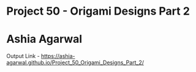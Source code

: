 # Project 50 - Origami Designs Part 2
# Ashia Agarwal
Output Link - https://ashia-agarwal.github.io/Project_50_Origami_Designs_Part_2/
